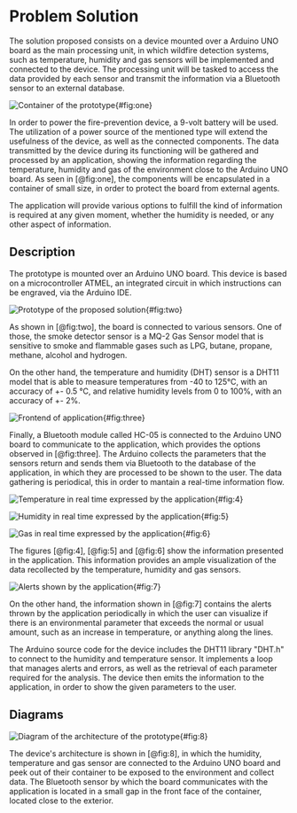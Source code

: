# Problem Solution

The solution proposed consists on a device mounted over a 
Arduino UNO board as the main processing unit, in which 
wildfire detection systems, such as temperature, 
humidity and gas sensors will be implemented and connected to 
the device. The processing unit will be tasked to access the 
data provided by each sensor and transmit the information via 
a Bluetooth sensor to an external database. 

![[Container of the prototype]()](images/prototype_closed.jpg){#fig:one}

In order to power the fire-prevention device, a 9-volt battery 
will be used. The utilization of a power source of the 
mentioned type will extend the usefulness of the device, as 
well as the connected components. The data transmitted by the 
device during its functioning will be gathered and processed 
by an application, showing the information regarding the 
temperature, humidity and gas of the environment close to the 
Arduino UNO board. As seen in [@fig:one], the components will be 
encapsulated in a container of small size, in order to protect 
the board from external agents.

The application will provide various options to fulfill the 
kind of information is required at any given moment, whether 
the humidity is needed, or any other aspect of information. 

## Description

The prototype is mounted over an Arduino UNO board. This 
device is based on a microcontroller ATMEL, an integrated 
circuit in which instructions can be engraved, via the Arduino 
IDE.

![Prototype of the proposed solution](images/prototype_open.jpg){#fig:two}

As shown in [@fig:two], the board is connected to various 
sensors. One of those, the smoke detector sensor is a MQ-2 Gas 
Sensor model that is sensitive to smoke and flammable gases 
such as LPG, butane, propane, methane, alcohol and hydrogen.


On the other hand, the temperature and humidity (DHT) sensor 
is a  DHT11 model that is able to measure temperatures from 
-40 to 125°C, with an accuracy of +- 0.5 °C, and relative 
humidity levels from 0 to 100\%, with an accuracy of +- 2\%.

![Frontend of application](images/application_portrait.jpg){#fig:three}

Finally, a Bluetooth module called HC-05 is connected to the 
Arduino UNO board to communicate to the application, which 
provides the options observed in [@fig:three]. The Arduino 
collects the parameters that the sensors return and sends them 
via Bluetooth to the database of the application, in which 
they are processed to be shown to the user. The data gathering 
is periodical, this in order to mantain a real-time 
information flow.

![Temperature in real time expressed by the application](images/application_temperature.jpg){#fig:4}

![Humidity in real time expressed by the application](images/application_humidity.jpg){#fig:5}

![Gas in real time expressed by the application](images/application_gas.jpg){#fig:6}

The figures [@fig:4], [@fig:5] and [@fig:6] show the information 
presented in the application. This information provides an ample 
visualization of the data recollected by the temperature, humidity 
and gas sensors.

![Alerts shown by the application](images/application_alerts.jpg){#fig:7}

On the other hand, the information shown in [@fig:7] contains the 
alerts thrown by the application periodically in which the user can 
visualize if there is an environmental parameter that exceeds the normal 
or usual amount, such as an increase in temperature, or anything along 
the lines.

The Arduino source code for the device includes the DHT11 
library "DHT.h" to connect to the humidity and temperature 
sensor. It implements a loop that manages alerts and errors, 
as well as the retrieval of each parameter required for the 
analysis. The device then emits the information to the 
application, in order to show the given parameters to the user.

## Diagrams

![Diagram of the architecture of the prototype](images/diagram.png){#fig:8}

The device's architecture is shown in [@fig:8], in which the humidity, temperature and gas sensor are connected 
to the Arduino UNO board and peek out of their container to be exposed to the environment and collect data. The 
Bluetooth sensor by which the board communicates with the application is located in a small gap in the front face 
of the container, located close to the exterior. 
